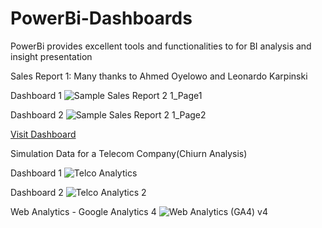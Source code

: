 # PowerBi-Dashboards
PowerBi provides excellent tools and functionalities to for BI analysis and insight presentation

Sales Report 1:
Many thanks to Ahmed Oyelowo and Leonardo Karpinski

Dashboard 1
![Sample Sales Report 2 1_Page1](https://user-images.githubusercontent.com/72449645/210565458-21042407-be49-4460-a1bf-ac34a8dbea6c.png)

Dashboard 2
![Sample Sales Report 2 1_Page2](https://user-images.githubusercontent.com/72449645/210566297-f65628be-3f22-4794-a07c-bd3fa8802310.png)


[Visit Dashboard](https://app.powerbi.com/view?r=eyJrIjoiZDRkMjllZWEtNGQ5Mi00OGM4LTg5NjUtN2VjODRkMWEwNjRjIiwidCI6IjI2M2YxZTNmLWNkZjAtNDQ4Yy04MzVjLTk4YjFhYzJhMWNjOSJ9)

Simulation Data for a Telecom Company(Chiurn Analysis)

Dashboard 1
![Telco Analytics](https://user-images.githubusercontent.com/72449645/227513007-544dd4c7-1067-4031-8f3e-109b1652b2ed.png)

Dashboard 2
![Telco Analytics 2](https://user-images.githubusercontent.com/72449645/227513215-dd96a5d2-5d81-4b17-9502-e0c34b41c970.png)

Web Analytics - Google Analytics 4
![Web Analytics (GA4) v4](https://user-images.githubusercontent.com/72449645/214605175-0dc71c47-1a44-4f39-83f9-513609d91adb.png)
